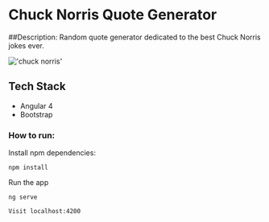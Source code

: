# Chuck Norris Quote Generator

##Description: 
Random quote generator dedicated to the best Chuck Norris jokes ever.

!['chuck norris'](/src/assets/logo.jpg)


## Tech Stack
* Angular 4
* Bootstrap

### How to run:
Install npm dependencies:
```
npm install
```
Run the app 
```
ng serve

Visit localhost:4200
